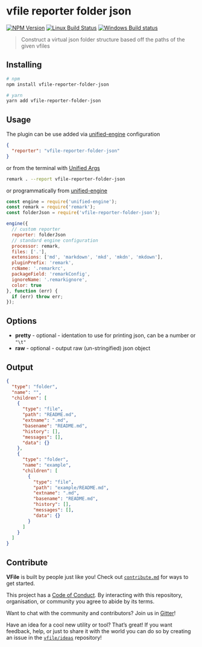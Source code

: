 # vfile reporter folder json

[![NPM Version](https://img.shields.io/npm/v/vfile-reporter-folder-json.svg)](https://www.npmjs.com/package/vfile-reporter-folder-json)
[![Linux Build Status](https://travis-ci.org/vfile/vfile-reporter-folder-json.svg?branch=master)](https://travis-ci.org/vfile/vfile-reporter-folder-json)
[![Windows Build status](https://ci.appveyor.com/api/projects/status/wxvxxtwbgkub7tmf/branch/master?svg=true)](https://ci.appveyor.com/project/ChristianMurphy/vfile-reporter-folder-json/branch/master)

> Construct a virtual json folder structure based off the paths of the given vfiles

## Installing

```sh
# npm
npm install vfile-reporter-folder-json

# yarn
yarn add vfile-reporter-folder-json
```

## Usage

The plugin can be use added via [unified-engine](https://github.com/unifiedjs/unified-engine#options) configuration

```json
{
  "reporter": "vfile-reporter-folder-json"
}
```

or from the terminal with [Unified Args](https://github.com/unifiedjs/unified-args#--report-reporter)

```sh
remark . --report vfile-reporter-folder-json
```

or programmatically from [unified-engine](https://github.com/unifiedjs/unified-engine#options)

```js
const engine = require('unified-engine');
const remark = require('remark');
const folderJson = require('vfile-reporter-folder-json');

engine({
  // custom reporter
  reporter: folderJson
  // standard engine configuration
  processor: remark,
  files: ['.'],
  extensions: ['md', 'markdown', 'mkd', 'mkdn', 'mkdown'],
  pluginPrefix: 'remark',
  rcName: '.remarkrc',
  packageField: 'remarkConfig',
  ignoreName: '.remarkignore',
  color: true
}, function (err) {
  if (err) throw err;
});
```

## Options

* **pretty** - optional - identation to use for printing json, can be a number or `"\t"`
* **raw** - optional - output raw (un-stringified) json object

## Output

```json
{
  "type": "folder",
  "name": "",
  "children": [
    {
      "type": "file",
      "path": "README.md",
      "extname": ".md",
      "basename": "README.md",
      "history": [],
      "messages": [],
      "data": {}
    },
    {
      "type": "folder",
      "name": "example",
      "children": [
        {
          "type": "file",
          "path": "example/README.md",
          "extname": ".md",
          "basename": "README.md",
          "history": [],
          "messages": [],
          "data": {}
        }
      ]
    }
  ]
}
```

## Contribute

**VFile** is built by people just like you! Check out
[`contribute.md`][contribute] for ways to get started.

This project has a [Code of Conduct][coc]. By interacting with this repository,
organisation, or community you agree to abide by its terms.

Want to chat with the community and contributors? Join us in [Gitter][chat]!

Have an idea for a cool new utility or tool? That’s great! If you want
feedback, help, or just to share it with the world you can do so by creating
an issue in the [`vfile/ideas`][ideas] repository!

[chat]: https://gitter.im/vfile/Lobby
[contribute]: contributing.md
[coc]: code-of-conduct.md
[ideas]: https://github.com/vfile/ideas
